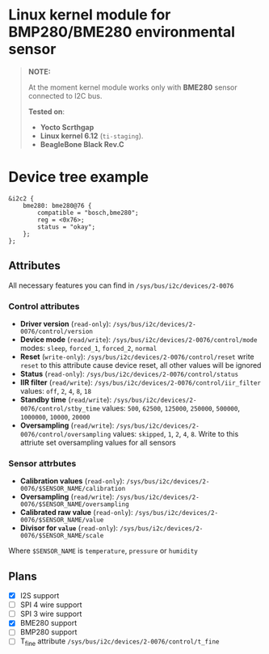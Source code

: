 # Linux kernel module for BMP280/BME280 environmental sensor

> **NOTE:**
>
> At the moment kernel module works only with **BME280** sensor
> connected to I2C bus.
>
> **Tested on**:
> * **Yocto Scrthgap**
> * **Linux kernel 6.12** (`ti-staging`).
> * **BeagleBone Black Rev.C**
>

# Device tree example

```device-tree
&i2c2 {
	bme280: bme280@76 {
		compatible = "bosch,bme280";
		reg = <0x76>;
		status = "okay";
	};
};
```

## Attributes

All necessary features you can find in `/sys/bus/i2c/devices/2-0076`

### Control attributes

* **Driver version** (`read-only`): `/sys/bus/i2c/devices/2-0076/control/version`
* **Device mode** (`read/write`): `/sys/bus/i2c/devices/2-0076/control/mode`
  modes: `sleep`, `forced_1`, `forced_2`, `normal`
* **Reset** (`write-only`): `/sys/bus/i2c/devices/2-0076/control/reset`
  write `reset` to this attribute cause device reset, all other values
  will be ignored
* **Status** (`read-only`): `/sys/bus/i2c/devices/2-0076/control/status`
* **IIR filter** (`read/write`): `/sys/bus/i2c/devices/2-0076/control/iir_filter`
  values: `off`, `2`, `4`, `8`, `18`
* **Standby time** (`read/write`): `/sys/bus/i2c/devices/2-0076/control/stby_time`
  values: `500`, `62500`, `125000`, `250000`, `500000`, `1000000`, `10000`, `20000`
* **Oversampling** (`read/write`): `/sys/bus/i2c/devices/2-0076/control/oversampling`
  values: `skipped`, `1`, `2`, `4`, `8`. Write to this attriute set oversampling
  values for all sensors

### Sensor attrbutes

* **Calibration values** (`read-only`): `/sys/bus/i2c/devices/2-0076/$SENSOR_NAME/calibration`
* **Oversampling** (`read/write`): `/sys/bus/i2c/devices/2-0076/$SENSOR_NAME/oversampling`
* **Calibrated raw value** (`read-only`): `/sys/bus/i2c/devices/2-0076/$SENSOR_NAME/value`
* **Divisor for `value`** (`read-only`): `/sys/bus/i2c/devices/2-0076/$SENSOR_NAME/scale`

Where `$SENSOR_NAME` is `temperature`, `pressure` or `humidity`

## Plans

* [x] I2S support
* [ ] SPI 4 wire support
* [ ] SPI 3 wire support
* [x] BME280 support
* [ ] BMP280 support
* [ ] T<sub>fine</sub> attribute `/sys/bus/i2c/devices/2-0076/control/t_fine`
